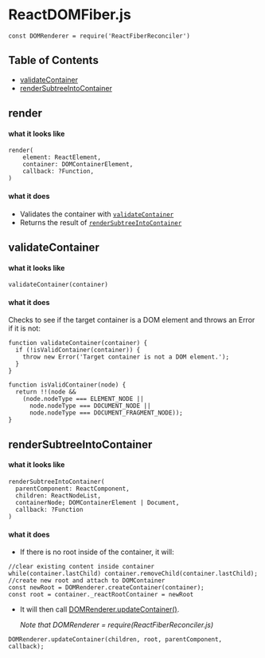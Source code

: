 # ReactDOMFiber.js
`const DOMRenderer = require('ReactFiberReconciler')`

## Table of Contents
- [validateContainer](#validateContainer)
- [renderSubtreeIntoContainer](#renderSubtreeIntoContainer)

<a name="render"></a>
## render
#### what it looks like
```
render(
    element: ReactElement,
    container: DOMContainerElement,
    callback: ?Function,
)
```
#### what it does
- Validates the container with [`validateContainer`](#validateContainer)
- Returns the result of [`renderSubtreeIntoContainer`](#renderSubtreeIntoContainer)

<a name="validateContainer"></a>
## validateContainer
#### what it looks like
```
validateContainer(container)
```
#### what it does
Checks to see if the target container is a DOM element and throws an Error if it is not:
```
function validateContainer(container) {
  if (!isValidContainer(container)) {
    throw new Error('Target container is not a DOM element.');
  }
}

function isValidContainer(node) {
  return !!(node &&
    (node.nodeType === ELEMENT_NODE ||
      node.nodeType === DOCUMENT_NODE ||
      node.nodeType === DOCUMENT_FRAGMENT_NODE));
}
```

<a name="renderSubtreeIntoContainer"></a>
## renderSubtreeIntoContainer
#### what it looks like
```
renderSubtreeIntoContainer(
  parentComponent: ReactComponent,
  children: ReactNodeList,
  containerNode; DOMContainerElement | Document,
  callback: ?Function
)
```
#### what it does
- If there is no root inside of the container, it will:
```
//clear existing content inside container
while(container.lastChild) container.removeChild(container.lastChild);
//create new root and attach to DOMContainer
const newRoot = DOMRenderer.createContainer(container);
const root = container._reactRootContainer = newRoot
```
- It will then call [DOMRenderer.updateContainer()](ReactFiberReconciler.js.MD#updateContainer).

  *Note that DOMRenderer = require(ReactFiberReconciler.js)*
```
DOMRenderer.updateContainer(children, root, parentComponent, callback);
```
